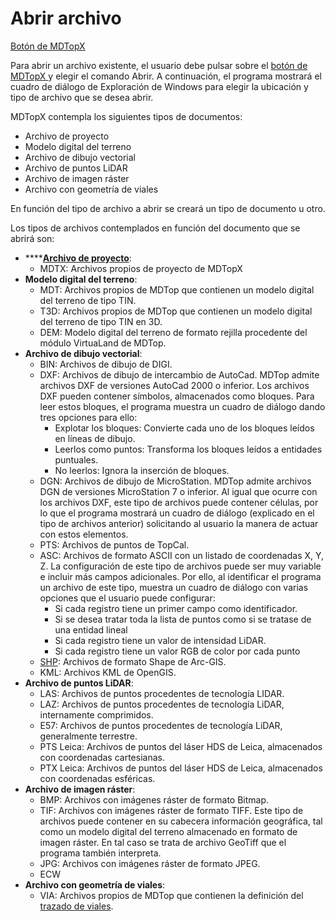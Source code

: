# Abrir archivo

[Botón de MDTopX](../introduccion/boton-de-mdtopx.md)

Para abrir un archivo existente, el usuario debe pulsar sobre el [botón de MDTopX  ](../introduccion/boton-de-mdtopx.md)y elegir el comando Abrir. A continuación, el programa mostrará el cuadro de diálogo de Exploración de Windows para elegir la ubicación y tipo de archivo que se desea abrir.

MDTopX contempla los siguientes tipos de documentos:

* Archivo de proyecto
* Modelo digital del terreno
* Archivo de dibujo vectorial
* Archivo de puntos LiDAR
* Archivo de imagen ráster
* Archivo con geometría de viales

En función del tipo de archivo a abrir se creará un tipo de documento u otro.

Los tipos de archivos contemplados en función del documento que se abrirá son:

* \*\*\*\*[**Archivo de proyecto**](proyectos-de-mdtopx.md):
  * MDTX: Archivos propios de proyecto de MDTopX
* **Modelo digital del terreno**:
  * MDT: Archivos propios de MDTop que contienen un modelo digital del terreno de tipo TIN.
  * T3D: Archivos propios de MDTop que contienen un modelo digital del terreno de tipo TIN en 3D.
  * DEM: Modelo digital del terreno de formato rejilla procedente del módulo VirtuaLand de MDTop.
* **Archivo de dibujo vectorial**:
  * BIN: Archivos de dibujo de DIGI.
  * DXF: Archivos de dibujo de intercambio de AutoCad. MDTop admite archivos DXF de versiones AutoCad 2000 o inferior. Los archivos DXF pueden contener símbolos, almacenados como bloques. Para leer estos bloques, el programa muestra un cuadro de diálogo dando tres opciones para ello:
    * Explotar los bloques: Convierte cada uno de los bloques leídos en líneas de dibujo.
    * Leerlos como puntos: Transforma los bloques leídos a entidades puntuales.
    * No leerlos: Ignora la inserción de bloques.
  * DGN: Archivos de dibujo de MicroStation. MDTop admite archivos DGN de versiones MicroStation 7 o inferior. Al igual que ocurre con los archivos DXF, este tipo de archivos puede contener células, por lo que el programa mostrará un cuadro de diálogo \(explicado en el tipo de archivos anterior\) solicitando al usuario la manera de actuar con estos elementos.
  * PTS: Archivos de puntos de TopCal.
  * ASC: Archivos de formato ASCII con un listado de coordenadas X, Y, Z. La configuración de este tipo de archivos puede ser muy variable e incluir más campos adicionales. Por ello, al identificar el programa un archivo de este tipo, muestra un cuadro de diálogo con varias opciones que el usuario puede configurar:
    * Si cada registro tiene un primer campo como identificador.
    * Si se desea tratar toda la lista de puntos como si se tratase de una entidad lineal
    * Si cada registro tiene un valor de intensidad LiDAR.
    * Si cada registro tiene un valor RGB de color por cada punto
  * [SHP](leer-archivos-shape.md): Archivos de formato Shape de Arc-GIS.
  * KML: Archivos KML de OpenGIS.
* **Archivo de puntos LiDAR**:
  * LAS: Archivos de puntos procedentes de tecnología LIDAR.
  * LAZ: Archivos de puntos procedentes de tecnología LiDAR, internamente comprimidos.
  * E57: Archivos de puntos procedentes de tecnología LiDAR, generalmente terrestre.
  * PTS Leica: Archivos de puntos del láser HDS de Leica, almacenados con coordenadas cartesianas.
  * PTX Leica: Archivos de puntos del láser HDS de Leica, almacenados con coordenadas esféricas.
* **Archivo de imagen ráster**:
  * BMP: Archivos con imágenes ráster de formato Bitmap.
  * TIF: Archivos con imágenes ráster de formato TIFF. Este tipo de archivos puede contener en su cabecera información geográfica, tal como un modelo digital del terreno almacenado en formato de imagen ráster. En tal caso se trata de archivo GeoTiff que el programa también interpreta.
  * JPG: Archivos con imágenes ráster de formato JPEG.
  * ECW
* **Archivo con geometría de viales**:
  * VIA: Archivos propios de MDTop que contienen la definición del [trazado de viales](../modulo-viales/).


